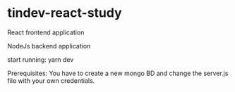 # tindev-react-study

React frontend application

NodeJs backend application

start running: yarn dev

Prerequisites: You have to create a new mongo BD and change the server.js file with your own credentials.
